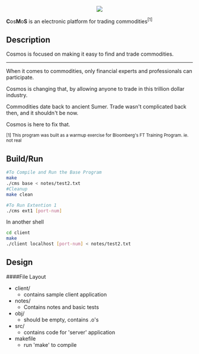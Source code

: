 <p align="center">
  <img src="https://raw.githubusercontent.com/gabeochoa/BBG-CMS/master/notes/cosmos.png">
</p>


**C**os**M**o**S** is an electronic platform for trading commodities<sup>[1]</sup>

Description
-----

Cosmos is focused on making it easy to find and trade commodities. 

------

When it comes to commodities, only financial experts and professionals can participate. 

Cosmos is changing that, by allowing anyone to trade in this trillion dollar industry. 

Commodities date back to ancient Sumer. Trade wasn't complicated back then, and it shouldn't be now.

Cosmos is here to fix that. 


<sup>[1] This program was built as a warmup exercise for Bloomberg's FT Training Program. ie. not real</sup>

Build/Run
-----

```bash
#To Compile and Run the Base Program
make
./cms base < notes/test2.txt
#Cleanup
make clean
```
```bash
#To Run Extention 1
./cms ext1 [port-num]
```
In another shell

```bash
cd client
make
./client localhost [port-num] < notes/test2.txt
```

Design
-----
####File Layout

- client/
	- contains sample client application
- notes/
	- Contains notes and basic tests
- obj/
	- should be empty, contains .o's
- src/
	- contains code for 'server' application
- makefile
	- run 'make' to compile  









